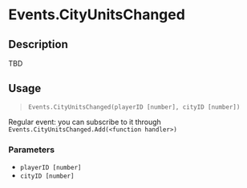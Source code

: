 # Events.CityUnitsChanged
## Description
TBD

## Usage
> `Events.CityUnitsChanged(playerID [number], cityID [number])`

Regular event: you can subscribe to it through `Events.CityUnitsChanged.Add(<function handler>)`

### Parameters
- `playerID [number]`
- `cityID [number]`